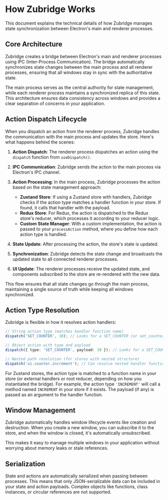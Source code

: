 # How Zubridge Works

This document explains the technical details of how Zubridge manages state synchronization between Electron's main and renderer processes.

## Core Architecture

Zubridge creates a bridge between Electron's main and renderer processes using IPC (Inter-Process Communication). The bridge automatically synchronizes state changes between the main process and all renderer processes, ensuring that all windows stay in sync with the authoritative state.

The main process serves as the central authority for state management, while each renderer process maintains a synchronized replica of this state. This architecture ensures data consistency across windows and provides a clear separation of concerns in your application.

## Action Dispatch Lifecycle

When you dispatch an action from the renderer process, Zubridge handles the communication with the main process and updates the store. Here's what happens behind the scenes:

1. **Action Dispatch**: The renderer process dispatches an action using the `dispatch` function from `useDispatch()`.

2. **IPC Communication**: Zubridge sends the action to the main process via Electron's IPC channel.

3. **Action Processing**: In the main process, Zubridge processes the action based on the state management approach:

   - **Zustand Store**: If using a Zustand store with handlers, Zubridge checks if the action type matches a handler function in your store. If found, it calls that handler with the payload.
   - **Redux Store**: For Redux, the action is dispatched to the Redux store's reducer, which processes it according to your reducer logic.
   - **Custom State Manager**: With a custom implementation, the action is passed to your `processAction` method, where you define how each action type is handled.

4. **State Update**: After processing the action, the store's state is updated.

5. **Synchronization**: Zubridge detects the state change and broadcasts the updated state to all connected renderer processes.

6. **UI Update**: The renderer processes receive the updated state, and components subscribed to the store are re-rendered with the new data.

This flow ensures that all state changes go through the main process, maintaining a single source of truth while keeping all windows synchronized.

## Action Type Resolution

Zubridge is flexible in how it resolves action handlers:

```ts
// String action type (matches handler function name)
dispatch('SET_COUNTER', 10); // Looks for a SET_COUNTER (or set_counter) function in your store/handlers / root reducer

// Object action with type and payload
dispatch({ type: 'SET_COUNTER', payload: 10 }); // Looks for a SET_COUNTER (or set_counter) handler

// Nested path resolution (for stores with nested structure)
dispatch('ui.counter.increment'); // Can resolve nested handler functions
```

For Zustand stores, the action type is matched to a function name in your store (or external handlers or root reducer, depending on how you instantiated the bridge). For example, the action type `'INCREMENT'` will call a method named `INCREMENT` in your store if it exists. The payload (if any) is passed as an argument to the handler function.

## Window Management

Zubridge automatically handles window lifecycle events like creation and destruction. When you create a new window, you can subscribe it to the store, and when the window is closed, it's automatically unsubscribed.

This makes it easy to manage multiple windows in your application without worrying about memory leaks or stale references.

## Serialization

State and actions are automatically serialized when passing between processes. This means that only JSON-serializable data can be included in your state and action payloads. Complex objects like functions, class instances, or circular references are not supported.
